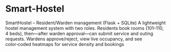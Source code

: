 # Smart-Hostel
SmartHostel – Resident/Warden management (Flask + SQLite) A lightweight hostel management system with two roles. Residents book rooms (101–110, 4 beds), then—after warden approval—can submit service and outing requests. Wardens approve/reject, view live occupancy, and see color‑coded heatmaps for service density and bookings
